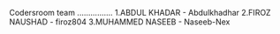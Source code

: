 Codersroom team
................
1.ABDUL KHADAR    - Abdulkhadhar
2.FIROZ NAUSHAD   - firoz804
3.MUHAMMED NASEEB - Naseeb-Nex
